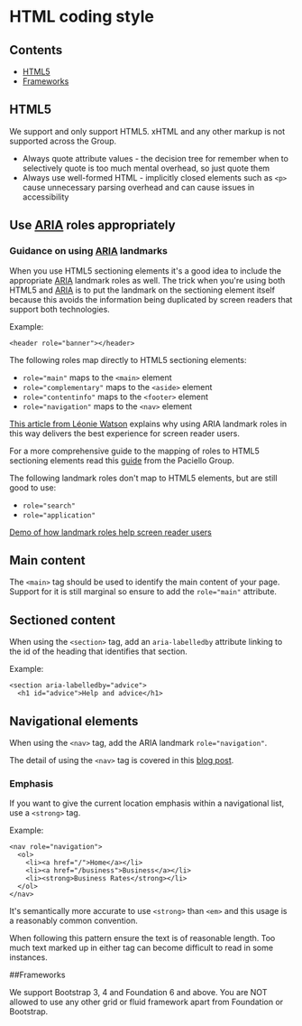 # HTML coding style

## Contents
* [HTML5](#html5)
* [Frameworks](#Frameworks)

## HTML5

We support and only support HTML5. xHTML and any other markup is not supported across the Group.

* Always quote attribute values - the decision tree for remember when to
  selectively quote is too much mental overhead, so just quote them
* Always use well-formed HTML - implicitly closed elements such as
  `<p>` cause unnecessary parsing overhead and can cause issues in
  accessibility

## Use [ARIA](https://developer.mozilla.org/en-US/docs/Web/Accessibility/ARIA) roles appropriately

### Guidance on using [ARIA](https://developer.mozilla.org/en-US/docs/Web/Accessibility/ARIA) landmarks

When you use HTML5 sectioning elements it's a good idea to include
the appropriate [ARIA](https://developer.mozilla.org/en-US/docs/Web/Accessibility/ARIA) landmark roles as well. The trick when you're
using both HTML5 and [ARIA](https://developer.mozilla.org/en-US/docs/Web/Accessibility/ARIA) is to put the landmark on the sectioning
element itself because this avoids the information being duplicated by
screen readers that support both technologies.

Example:

    <header role="banner"></header>

The following roles map directly to HTML5 sectioning elements:

* `role="main"` maps to the `<main>` element
* `role="complementary"` maps to the `<aside>` element
* `role="contentinfo"` maps to the `<footer>` element
* `role="navigation"` maps to the `<nav>` element

[This article from Léonie Watson](http://tink.uk/screen-readers-aria-roles-html5-support/) explains why using ARIA landmark roles in this way delivers the best experience for screen reader users.

For a more comprehensive guide to the mapping of roles to HTML5 sectioning elements read this [guide](http://blog.paciellogroup.com/2013/02/using-wai-aria-landmarks-2013/) from the Paciello Group.

The following landmark roles don't map to HTML5 elements, but are
still good to use:

* `role="search"`
* `role="application"`

[Demo of how landmark roles help screen reader users](http://tink.co.uk/2011/07/how-do-aria-landmark-roles-help-screen-reader-users/)

## Main content

The `<main>` tag should be used to identify the main content of your page. Support for it is still marginal so ensure to add the `role="main"` attribute.

## Sectioned content

When using the `<section>` tag, add an `aria-labelledby` attribute linking to the id of the heading that identifies that section.

Example:

    <section aria-labelledby="advice">
      <h1 id="advice">Help and advice</h1>

## Navigational elements

When using the `<nav>` tag, add the ARIA landmark `role="navigation"`.

The detail of using the `<nav>` tag is covered in this [blog post](https://insidegovuk.blog.gov.uk/2013/07/03/rethinking-navigation/).

### Emphasis

If you want to give the current location emphasis within a navigational list, use a `<strong>` tag.

Example:

    <nav role="navigation">
      <ol>
        <li><a href="/">Home</a></li>
        <li><a href="/business">Business</a></li>
        <li><strong>Business Rates</strong></li>
      </ol>
    </nav>

It's semantically more accurate to use `<strong>` than `<em>` and this usage is a reasonably common convention.

When following this pattern ensure the text is of reasonable length. Too much text marked up in either tag can become difficult to read in some instances.

##Frameworks

We support Bootstrap 3, 4 and Foundation 6 and above. You are NOT allowed to use any other grid or fluid framework apart from Foundation or Bootstrap.
